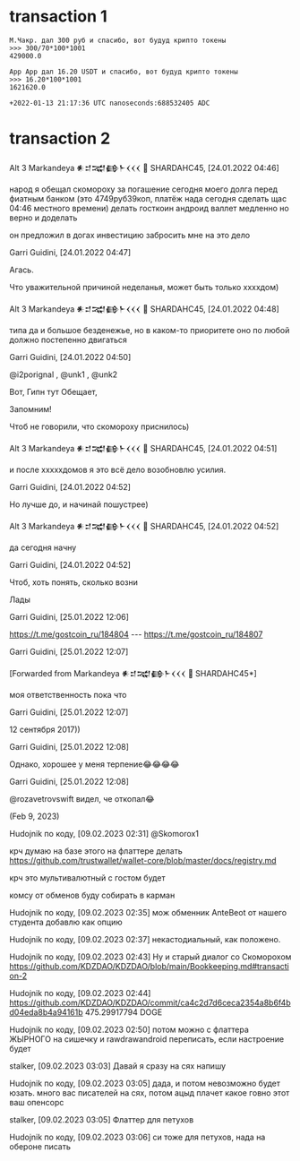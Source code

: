 # transaction 1

```
М.Чакр. дал 300 руб и спасибо, вот будуд крипто токены
>>> 300/70*100*1001
429000.0

Арр Арр дал 16.20 USDT и спасибо, вот будуд крипто токены
>>> 16.20*100*1001
1621620.0

+2022-01-13 21:17:36 UTC nanoseconds:688532405 ADC
```

# transaction 2

 Alt 3    Markandeya 𒀭𒄑𒉋𒂵𒈨𒌋𒌋𒌋 🐡 SHARDAHC45, [24.01.2022 04:46]
 
народ я обещал скомороху за погашение сегодня моего долга перед фиатным банком (это 4749руб39коп, платёж нада сегодня сделать щас 04:46 местного времени) делать госткоин андроид валлет медленно но верно и доделать

он предложил в догах инвестицию забросить мне на это дело

Garri Guidini, [24.01.2022 04:47]

Агась.

Что уважительной причиной неделанья, может быть только xxxxдом)

Alt 3    Markandeya 𒀭𒄑𒉋𒂵𒈨𒌋𒌋𒌋 🐡 SHARDAHC45, [24.01.2022 04:48]

типа да и большое безденежье, но в каком-то приоритете оно по любой должно постепенно двигаться

Garri Guidini, [24.01.2022 04:50]

@i2porignal , @unk1 , @unk2

Вот, Гипн тут Обещает, 

Запомним!

Чтоб не говорили, что скомороху приснилось)

 Alt 3 Markandeya 𒀭𒄑𒉋𒂵𒈨𒌋𒌋𒌋 🐡 SHARDAHC45, [24.01.2022 04:51]

и после xxxxxдомов я это всё дело возобновлю усилия.

Garri Guidini, [24.01.2022 04:52]

Но лучше до, и начинай пошустрее)

 Alt 3  Markandeya 𒀭𒄑𒉋𒂵𒈨𒌋𒌋𒌋 🐡 SHARDAHC45, [24.01.2022 04:52]

да сегодня начну

Garri Guidini, [24.01.2022 04:52]

Чтоб, хоть понять, сколько возни

Лады

Garri Guidini, [25.01.2022 12:06]

https://t.me/gostcoin_ru/184804  --- https://t.me/gostcoin_ru/184807

Garri Guidini, [25.01.2022 12:07]

[Forwarded from Markandeya 𒀭𒄑𒉋𒂵𒈨𒌋𒌋𒌋 🐡 SHARDAHC45*]

моя ответственность пока что

Garri Guidini, [25.01.2022 12:07]

12 сентября 2017))

Garri Guidini, [25.01.2022 12:08]

Однако, хорошее у меня терпение😂😂😂😂

Garri Guidini, [25.01.2022 12:08]

@rozavetrovswift видел, че откопал😂

(Feb 9, 2023)

Hudojnik по коду, [09.02.2023 02:31]
@Skomorox1 

крч думаю на базе этого на флаттере делать https://github.com/trustwallet/wallet-core/blob/master/docs/registry.md

крч это мультивалютный с гостом будет

комсу от обменов буду собирать в карман

Hudojnik по коду, [09.02.2023 02:35]
мож обменник AnteBeot от нашего студента добавлю как опцию

Hudojnik по коду, [09.02.2023 02:37]
некастодиальный, как положено.

Hudojnik по коду, [09.02.2023 02:43]
Ну и старый диалог со  Скоморохом https://github.com/KDZDAO/KDZDAO/blob/main/Bookkeeping.md#transaction-2

Hudojnik по коду, [09.02.2023 02:44]
https://github.com/KDZDAO/KDZDAO/commit/ca4c2d7d6ceca2354a8b6f4bd04eda8b4a94161b 475.29917794 DOGE

Hudojnik по коду, [09.02.2023 02:50]
потом можно с флаттера ЖЫРНОГО на сишечку и rawdrawandroid переписать, если настроение будет

stalker, [09.02.2023 03:03]
Давай я сразу на сях напишу

Hudojnik по коду, [09.02.2023 03:05]
дада, и потом невозможно будет юзать. много вас писателей на сях, потом ацыд плачет какое говно этот ваш опенсорс

stalker, [09.02.2023 03:05]
Флаттер для петухов

Hudojnik по коду, [09.02.2023 03:06]
си тоже для петухов, нада на обероне писать
